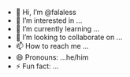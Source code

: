 - 👋 Hi, I’m @falaless
- 👀 I’m interested in ...
- 🌱 I’m currently learning ...
- 💞️ I’m looking to collaborate on ...
- 📫 How to reach me ...
- 😄 Pronouns: ...he/him
- ⚡ Fun fact: ...

<!---
falaless/falaless is a ✨ special ✨ repository because its `README.md` (this file) appears on your GitHub profile.
You can click the Preview link to take a look at your changes.
--->
